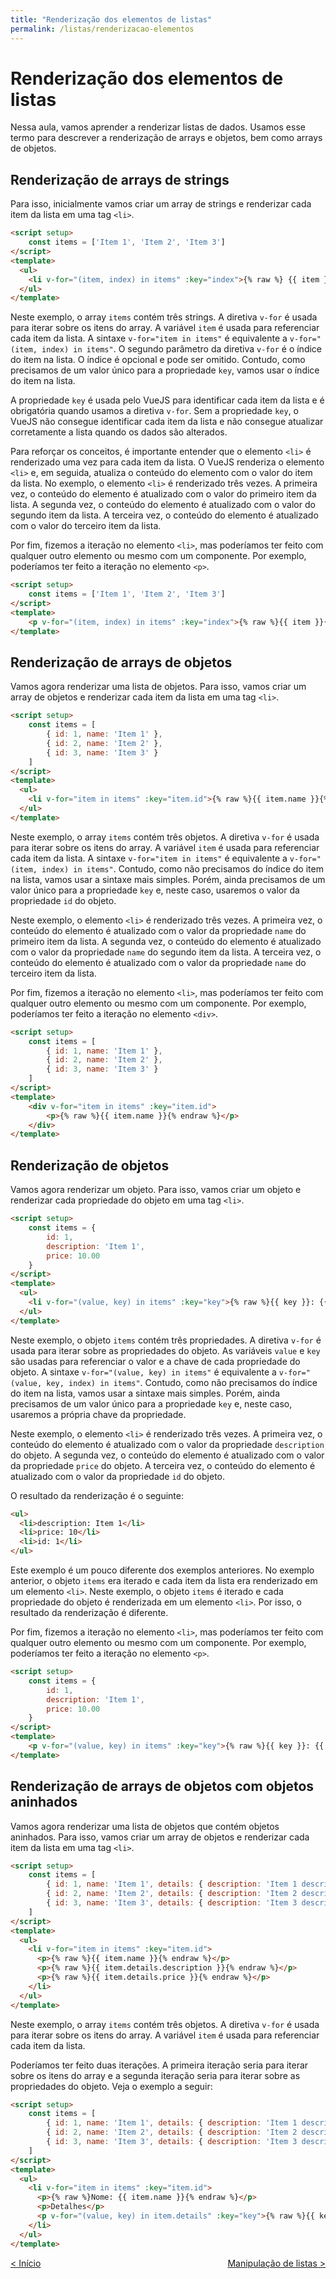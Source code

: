 ```yaml
---
title: "Renderização dos elementos de listas"
permalink: /listas/renderizacao-elementos
---
```


# Renderização dos elementos de listas

Nessa aula, vamos aprender a renderizar listas de dados. Usamos esse termo para descrever a renderização de arrays e objetos, bem como arrays de objetos. 

## Renderização de arrays de strings 

 Para isso, inicialmente vamos criar um array de strings e renderizar cada item da lista em uma tag `<li>`.

```html
<script setup>
    const items = ['Item 1', 'Item 2', 'Item 3']
</script>
<template>
  <ul>
    <li v-for="(item, index) in items" :key="index">{% raw %} {{ item }} {% endraw %}</li>
  </ul>
</template>
```

Neste exemplo, o array `items` contém três strings. A diretiva `v-for` é usada para iterar sobre os itens do array. A variável `item` é usada para referenciar cada item da lista. A sintaxe `v-for="item in items"` é equivalente a `v-for="(item, index) in items"`. O segundo parâmetro da diretiva `v-for` é o índice do item na lista. O índice é opcional e pode ser omitido. Contudo, como precisamos de um valor único para a propriedade `key`, vamos usar o índice do item na lista.

A propriedade `key` é usada pelo VueJS para identificar cada item da lista e é obrigatória quando usamos a diretiva `v-for`. Sem a propriedade `key`, o VueJS não consegue identificar cada item da lista e não consegue atualizar corretamente a lista quando os dados são alterados.

Para reforçar os conceitos, é importante entender que o elemento `<li>` é renderizado uma vez para cada item da lista. O VueJS renderiza o elemento `<li>` e, em seguida, atualiza o conteúdo do elemento com o valor do item da lista. No exemplo, o elemento `<li>` é renderizado três vezes. A primeira vez, o conteúdo do elemento é atualizado com o valor do primeiro item da lista. A segunda vez, o conteúdo do elemento é atualizado com o valor do segundo item da lista. A terceira vez, o conteúdo do elemento é atualizado com o valor do terceiro item da lista.

Por fim, fizemos a iteração no elemento `<li>`, mas poderíamos ter feito com qualquer outro elemento ou mesmo com um componente. Por exemplo, poderíamos ter feito a iteração no elemento `<p>`.

```html
<script setup>
    const items = ['Item 1', 'Item 2', 'Item 3']
</script>
<template>
    <p v-for="(item, index) in items" :key="index">{% raw %}{{ item }}{% endraw %}</p>
</template>
```

## Renderização de arrays de objetos

Vamos agora renderizar uma lista de objetos. Para isso, vamos criar um array de objetos e renderizar cada item da lista em uma tag `<li>`.

```html
<script setup>
    const items = [
        { id: 1, name: 'Item 1' },
        { id: 2, name: 'Item 2' },
        { id: 3, name: 'Item 3' }
    ]
</script>
<template>
  <ul>
    <li v-for="item in items" :key="item.id">{% raw %}{{ item.name }}{% endraw %}</li>
  </ul>
</template>
```

Neste exemplo, o array `items` contém três objetos. A diretiva `v-for` é usada para iterar sobre os itens do array. A variável `item` é usada para referenciar cada item da lista. A sintaxe `v-for="item in items"` é equivalente a `v-for="(item, index) in items"`. Contudo, como não precisamos do índice do item na lista, vamos usar a sintaxe mais simples. Porém, ainda precisamos de um valor único para a propriedade `key` e, neste caso, usaremos o valor da propriedade `id` do objeto.

Neste exemplo, o elemento `<li>` é renderizado três vezes. A primeira vez, o conteúdo do elemento é atualizado com o valor da propriedade `name` do primeiro item da lista. A segunda vez, o conteúdo do elemento é atualizado com o valor da propriedade `name` do segundo item da lista. A terceira vez, o conteúdo do elemento é atualizado com o valor da propriedade `name` do terceiro item da lista.

Por fim, fizemos a iteração no elemento `<li>`, mas poderíamos ter feito com qualquer outro elemento ou mesmo com um componente. Por exemplo, poderíamos ter feito a iteração no elemento `<div>`.

```html
<script setup>
    const items = [
        { id: 1, name: 'Item 1' },
        { id: 2, name: 'Item 2' },
        { id: 3, name: 'Item 3' }
    ]   
</script>
<template>
    <div v-for="item in items" :key="item.id">
        <p>{% raw %}{{ item.name }}{% endraw %}</p>
    </div>
</template>
```

## Renderização de objetos

Vamos agora renderizar um objeto. Para isso, vamos criar um objeto e renderizar cada propriedade do objeto em uma tag `<li>`.

```html
<script setup>
    const items = {
        id: 1,
        description: 'Item 1',
        price: 10.00
    }
</script>
<template>
  <ul>
    <li v-for="(value, key) in items" :key="key">{% raw %}{{ key }}: {{ value }}{% endraw %}</li>
  </ul>
</template>
```

Neste exemplo, o objeto `items` contém três propriedades. A diretiva `v-for` é usada para iterar sobre as propriedades do objeto. As variáveis `value` e `key` são usadas para referenciar o valor e a chave de cada propriedade do objeto. A sintaxe `v-for="(value, key) in items"` é equivalente a `v-for="(value, key, index) in items"`. Contudo, como não precisamos do índice do item na lista, vamos usar a sintaxe mais simples. Porém, ainda precisamos de um valor único para a propriedade `key` e, neste caso, usaremos a própria chave da propriedade.

Neste exemplo, o elemento `<li>` é renderizado três vezes. A primeira vez, o conteúdo do elemento é atualizado com o valor da propriedade `description` do objeto. A segunda vez, o conteúdo do elemento é atualizado com o valor da propriedade `price` do objeto. A terceira vez, o conteúdo do elemento é atualizado com o valor da propriedade `id` do objeto.

O resultado da renderização é o seguinte:

```html
<ul>
  <li>description: Item 1</li>
  <li>price: 10</li>
  <li>id: 1</li>
</ul>
```

Este exemplo é um pouco diferente dos exemplos anteriores. No exemplo anterior, o objeto `items` era iterado e cada item da lista era renderizado em um elemento `<li>`. Neste exemplo, o objeto `items` é iterado e cada propriedade do objeto é renderizada em um elemento `<li>`. Por isso, o resultado da renderização é diferente.

Por fim, fizemos a iteração no elemento `<li>`, mas poderíamos ter feito com qualquer outro elemento ou mesmo com um componente. Por exemplo, poderíamos ter feito a iteração no elemento `<p>`.

```html
<script setup>
    const items = {
        id: 1,
        description: 'Item 1',
        price: 10.00
    }
</script>
<template>
    <p v-for="(value, key) in items" :key="key">{% raw %}{{ key }}: {{ value }}{% endraw %}</p>
</template>
```

## Renderização de arrays de objetos com objetos aninhados

Vamos agora renderizar uma lista de objetos que contém objetos aninhados. Para isso, vamos criar um array de objetos e renderizar cada item da lista em uma tag `<li>`.

```html
<script setup>
    const items = [
        { id: 1, name: 'Item 1', details: { description: 'Item 1 description', price: 10.00 } },
        { id: 2, name: 'Item 2', details: { description: 'Item 2 description', price: 20.00 } },
        { id: 3, name: 'Item 3', details: { description: 'Item 3 description', price: 30.00 } }
    ]
</script>
<template>
  <ul>
    <li v-for="item in items" :key="item.id">
      <p>{% raw %}{{ item.name }}{% endraw %}</p>
      <p>{% raw %}{{ item.details.description }}{% endraw %}</p>
      <p>{% raw %}{{ item.details.price }}{% endraw %}</p>
    </li>
  </ul>
</template>
```

Neste exemplo, o array `items` contém três objetos. A diretiva `v-for` é usada para iterar sobre os itens do array. A variável `item` é usada para referenciar cada item da lista.

Poderíamos ter feito duas iterações. A primeira iteração seria para iterar sobre os itens do array e a segunda iteração seria para iterar sobre as propriedades do objeto. Veja o exemplo a seguir:

```html
<script setup>
    const items = [
        { id: 1, name: 'Item 1', details: { description: 'Item 1 description', price: 10.00 } },
        { id: 2, name: 'Item 2', details: { description: 'Item 2 description', price: 20.00 } },
        { id: 3, name: 'Item 3', details: { description: 'Item 3 description', price: 30.00 } }
    ]
</script>
<template>
  <ul>
    <li v-for="item in items" :key="item.id">
      <p>{% raw %}Nome: {{ item.name }}{% endraw %}</p>
      <p>Detalhes</p>
      <p v-for="(value, key) in item.details" :key="key">{% raw %}{{ key }}: {{ value }}{% endraw %}</p>
    </li>
  </ul>
</template>
```


<span style="display: flex; justify-content: space-between;"><span>[&lt; Início](./ "Anterior")</span><span>[Manipulação de listas &gt;](manipulacao-listas.html "Próximo")</span></span>